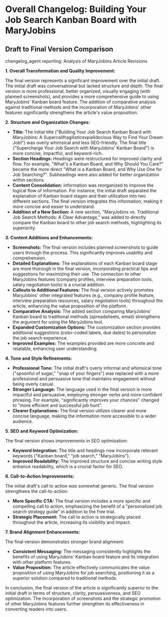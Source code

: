 # Overall Changelog: Building Your Job Search Kanban Board with MaryJobins

## Draft to Final Version Comparison

changelog_agent reporting:  Analysis of MaryJobins Article Revisions


**1. Overall Transformation and Quality Improvement:**

The final version represents a significant improvement over the initial draft. The initial draft was conversational but lacked structure and depth.  The final version is more professional, better organized, visually engaging (with planned screenshots), and provides a more comprehensive guide to using MaryJobins' Kanban board feature.  The addition of comparative analysis against traditional methods and the incorporation of  MaryJobins' other features significantly strengthens the article's value proposition.


**2. Structure and Organization Changes:**

* **Title:** The initial title ("Building Your Job Search Kanban Board with MaryJobins: A Supercalifragilisticexpialidocious Way to Find Your Dream Job!") was overly whimsical and less SEO-friendly. The final title ("Supercharge Your Job Search with MaryJobins' Kanban Board") is more concise, impactful, and keyword-rich.
* **Section Headings:** Headings were restructured for improved clarity and flow.  For example, "What's a Kanban Board, and Why Should You Care?" became the more direct "What is a Kanban Board, and Why Use One for Job Searching?".  Subheadings were also added for better organization within sections.
* **Content Consolidation:**  Information was reorganized to improve the logical flow of information. For instance, the initial draft separated the explanation of Kanban board stages and their utilization into two different sections. The final version integrates this information, making it more concise and easier to understand.
* **Addition of a New Section:** A new section, "MaryJobins vs. Traditional Job Search Methods: A Clear Advantage," was added to directly compare the Kanban board to other job search methods, highlighting its superiority.


**3. Content Additions and Enhancements:**

* **Screenshots:** The final version includes planned screenshots to guide users through the process. This significantly improves usability and comprehension.
* **Detailed Explanations:** The explanations of each Kanban board stage are more thorough in the final version, incorporating practical tips and suggestions for maximizing their use.  The connection to other MaryJobins features (company profiles, interview preparation tools, salary negotiation tools) is a crucial addition.
* **Callouts to Additional Features:** The final version actively promotes MaryJobins' other integrated features (e.g., company profile feature, interview preparation resources, salary negotiation tools) throughout the article, enhancing the value proposition of the platform.
* **Comparative Analysis:**  The added section comparing MaryJobins' Kanban board to traditional methods (spreadsheets, email) strengthens the argument for using the MaryJobins tool.
* **Expanded Customization Options:** The customization section provides additional suggestions (color-coded labels, due dates) to personalize the job search experience.
* **Improved Examples:** The examples provided are more concrete and relatable, enhancing user understanding.


**4. Tone and Style Refinements:**

* **Professional Tone:** The initial draft's overly informal and whimsical tone ("spoonful of sugar," "snap of your fingers") was replaced with a more professional and persuasive tone that maintains engagement without being overly casual.
* **Stronger Language:** The language used in the final version is more impactful and persuasive, employing stronger verbs and more confident phrasing.  For example, "significantly improves your chances" changed to  "more efficient and successful job hunt".
* **Clearer Explanations:** The final version utilizes clearer and more concise language, making the information more accessible to a wider audience.


**5. SEO and Keyword Optimization:**

The final version shows improvements in SEO optimization:

* **Keyword Integration:** The title and headings now incorporate relevant keywords ("Kanban board," "job search," "MaryJobins").
* **Improved Readability:** The improved structure and concise writing style enhance readability, which is a crucial factor for SEO.


**6. Call-to-Action Improvements:**

The initial draft's call to action was somewhat generic. The final version strengthens the call-to-action:

* **More Specific CTA:** The final version includes a more specific and compelling call to action, emphasizing the benefit of a "personalized job search strategy guide" in addition to the free trial.
* **Strategic Placement:** The call to action is strategically placed throughout the article, increasing its visibility and impact.


**7. Brand Alignment Enhancements:**

The final version demonstrates stronger brand alignment:

* **Consistent Messaging:** The messaging consistently highlights the benefits of using MaryJobins' Kanban board feature and its integration with other platform features.
* **Value Proposition:** The article effectively communicates the value proposition of using MaryJobins for job searching, positioning it as a superior solution compared to traditional methods.


In conclusion, the final version of the article is significantly superior to the initial draft in terms of structure, clarity, persuasiveness, and SEO optimization.  The incorporation of screenshots and the strategic promotion of other MaryJobins features further strengthen its effectiveness in converting readers into users.

